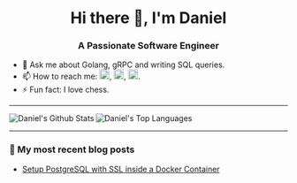 ### 

<h1 align="center">Hi there 👋, I'm Daniel</h1>
<h3 align="center">A Passionate Software Engineer</h3>

- 💬 Ask me about Golang, gRPC and writing SQL queries.
- 📫 How to reach me: [<img src='https://img.icons8.com/fluency/48/000000/gmail-new.png' alt='gmail' height='18'>](mailto:danvixent@gmail.com), [<img src='https://img.icons8.com/color/48/000000/twitter--v1.png' alt='twitter' height='18'>](https://twitter.com/danvixent), [<img src='https://img.icons8.com/external-justicon-flat-justicon/64/000000/external-linkedin-social-media-justicon-flat-justicon.png' alt='LinkedIn' height='18'>](https://linkedin.com/in/daniel-oluojomu).
- ⚡ Fun fact: I love chess.

---

<img align="left" alt="Daniel's Github Stats" src="https://github-readme-stats.vercel.app/api?username=danvixent&theme=dark&show_icons=true&line_height=40&count_private=true"/>

<img alt="Daniel's Top Languages" src="https://github-readme-stats.vercel.app/api/top-langs/?username=danvixent&line_height=30&theme=dark&show_icons=true" />

---

### 📝 My most recent blog posts

- [Setup PostgreSQL with SSL inside a Docker Container](https://dev.to/danvixent/how-to-setup-postgresql-with-ssl-inside-a-docker-container-5f3)
